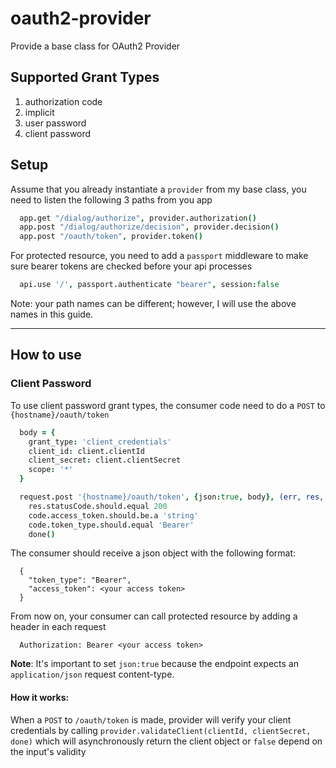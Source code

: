 oauth2-provider
===============

Provide a base class for OAuth2 Provider

## Supported Grant Types

1. authorization code
2. implicit
3. user password
4. client password

## Setup
Assume that you already instantiate a `provider` from my base class, you need to listen the following 3 paths from you app

``` coffeescript
  app.get "/dialog/authorize", provider.authorization()
  app.post "/dialog/authorize/decision", provider.decision()
  app.post "/oauth/token", provider.token()
```

For protected resource, you need to add a `passport` middleware to make sure bearer tokens are checked before your api processes

```coffeescript
  api.use '/', passport.authenticate "bearer", session:false
```

Note: your path names can be different; however, I will use the above names in this guide.

- - -

## How to use

### Client Password

To use client password grant types, the consumer code need to do a `POST` to `{hostname}/oauth/token`

``` coffeescript
  body = {
    grant_type: 'client_credentials'
    client_id: client.clientId
    client_secret: client.clientSecret
    scope: '*'
  }

  request.post '{hostname}/oauth/token', {json:true, body}, (err, res, code)->
    res.statusCode.should.equal 200
    code.access_token.should.be.a 'string'
    code.token_type.should.equal 'Bearer'
    done()

```

The consumer should receive a json object with the following format:

```
  {
    "token_type": "Bearer",
    "access_token": <your access token>
  }
```

From now on, your consumer can call protected resource by adding a header in each request

```
  Authorization: Bearer <your access token>
```

**Note**: It's important to set `json:true` because the endpoint expects an `application/json` request content-type.

#### How it works:
When a `POST` to `/oauth/token` is made, provider will verify your client credentials by calling `provider.validateClient(clientId, clientSecret, done)` which will asynchronously return the client object or `false` depend on the input's validity

